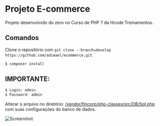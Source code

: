 # Projeto E-commerce

Projeto desenvolvido do zero no Curso de PHP 7 da Hcode Treinamentos.

## Comandos

Clone o repositório com `git clone --branch=develop https://github.com/adimael/ecommerce.git`.

```sh
$ composer install
```

## IMPORTANTE:

```sh
$ Login: admin
$ Password: admin
```

Alterar o arquivo no diretório: [/vendor/fincorp/php-classes/src/DB/Sql.php](https://github.com/adimael/ecommerce/blob/master/vendor/fincorp/php-classes/src/DB/Sql.php) com suas configurações do banco de dados.

![Screenshot](/screenshot/admin-usuarios.png)